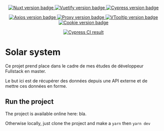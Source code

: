 <p align="center">
  <a href="https://nuxtjs.org/" target="_blank">
    <img src="https://img.shields.io/badge/Nuxt-2.15.3-brightgreen" alt="Nuxt version badge" />
  </a>
  <a href="https://vuetifyjs.com/" target="_blank">
    <img src="https://img.shields.io/badge/Vuetify-1.11.3-blue" alt="Vuetify version badge" />
  </a>
  <a href="https://www.cypress.io/" target="_blank">
    <img src="https://img.shields.io/badge/Cypress-6.8.0-brightgreen" alt="Cypress version badge" />
  </a>
</p>

<p align="center">
  <a href="https://axios.nuxtjs.org/" target="_blank">
    <img src="https://img.shields.io/badge/Axios-5.13.1-brightgreen" alt="Axios version badge" />
  </a>
  <a href="https://github.com/nuxt-community/proxy-module" target="_blank">
    <img src="https://img.shields.io/badge/@nuxtjs/proxy-2.1.0-brightgreen" alt="Proxy version badge" />
  </a>
  <a href="https://akryum.github.io/v-tooltip/#/" target="_blank">
    <img src="https://img.shields.io/badge/VTooltip-2.1.3-brightgreen" alt="VTooltip version badge" />
  </a>
  <a href="https://github.com/microcipcip/cookie-universal/tree/master/packages/cookie-universal-nuxt" target="_blank">
    <img src="https://img.shields.io/badge/@nuxtjs/CookieUniversalNuxt-2.1.4-brightgreen" alt="Cookie version badge" />
  </a>
</p>


<p align="center">
  <a href="https://github.com/mathieucollet/solarsystem/actions/workflows/ci.yml" target="_blank">
    <img src="https://github.com/mathieucollet/solarsystem/actions/workflows/ci.yml/badge.svg" alt="Cypress CI result" />
  </a>
</p>

# Solar system

Ce projet prend place dans le cadre de mes études de développeur Fullstack en master.

Le but ici est de récupérer des données depuis une API externe et de mettre ces données en forme.

## Run the project
The project is available online here: bla.

Otherwise locally, just clone the project and make a `yarn` then `yarn dev`
